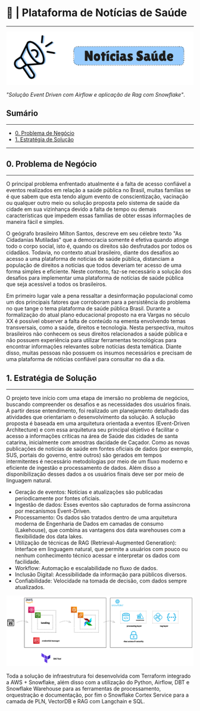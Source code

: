 # 📰 | Plataforma de Notícias de Saúde

---

<img src="assets/header.png">


*"Solução Event Driven com Airflow e aplicação de Rag com Snowflake"*.


<h2>Sumário</h2>
<hr>

- [0. Problema de Negócio](#0-problema-de-negócio)
- [1. Estratégia de Solução](#1-estratégia-de-solução)

<hr>

<h2>0. Problema de Negócio</h2>
<hr>

O principal problema enfrentado atualmente é a falta de acesso confiável a eventos realizados em relação a saúde pública no Brasil, muitas famílias se é que sabem que esta tendo algum evento de conscientização, vacinação ou qualquer outro meio ou solução proposta pelo sistema de saúde da cidade em sua vizinhança devido a falta de tempo ou demais características que impedem essas famílias de obter essas informações de maneira fácil e simples.   

O geógrafo brasileiro Milton Santos, descreve em seu célebre texto "As Cidadanias Mutiladas" que a democracia somente é efetiva quando atinge todo o corpo social, isto é, quando os direitos são desfrutados por todos os cidadãos. Todavia, no contexto atual brasileiro, diante dos desafios ao acesso a uma plataforma de noticias de saúde pública, distanciam a população de direitos a notícias que todos deveriam ter acesso de uma forma simples e eficiente. Neste contexto, faz-se necessário a solução dos desafios para implementar uma plataforma de notícias de saúde pública que seja acessível a todos os brasileiros.

Em primeiro lugar vale a pena ressaltar a desinformação populacional como um dos principais fatores que corroboram para a persistência do problema no que tange o tema plataforma de saúde pública Brasil. Durante a formalização do atual plano educacional proposto na era Vargas no século XX é possível observer a falta de conteúdo na ementa envolvendo temas transversais, como a saúde, direitos e tecnologia. Nesta perspectiva, muitos brasileiros não conhecem os seus direitos relacionados a saúde pública e não possuem experiência para utilizar ferramentas tecnológicas para encontrar informações relevantes sobre notícias desta temática. Diante disso, muitas pessoas não possuem os insumos necessários e precisam de uma plataforma de nóticias confiável para consultar no dia a dia.    

<h2>1. Estratégia de Solução</h2>
<hr>

O projeto teve início com uma etapa de imersão no problema de negócios, buscando compreender os desafios e as necessidades dos usuários finais. A partir desse entendimento, foi realizado um planejamento detalhado das atividades que orientariam o desenvolvimento da solução. A solução proposta é baseada em uma arquitetura orientada a eventos (Event-Driven Architecture) e com essa arquitetura seu principal objetivo é facilitar o acesso a informações críticas na área de Saúde das cidades de santa catarina, inicialmente com amostras dacidade de Caçador.
Como as novas publicações de notícias de saúde em fontes oficiais de dados (por exemplo, SUS, portais do governo, entre outros) são gerados em tempos intermitentes é necessário metodologias por meio de um fluxo moderno e eficiente de ingestão e processamento de dados. Além disso a disponibilização desses dados a os usuários finais deve ser por meio de linguagem natural.

- Geração de eventos: Notícias e atualizações são publicadas periodicamente por fontes oficiais.
- Ingestão de dados: Esses eventos são capturados de forma assíncrona por mecanismos Event-Driven.
- Processamento: Os dados são tratados dentro de uma arquitetura moderna de Engenharia de Dados em camadas de consumo (Lakehouse), que combina as vantagens dos data warehouses com a flexibilidade dos data lakes.
- Utilização de técnicas de RAG (Retrieval-Augmented Generation): Interface em linguagem natural, que permite a usuários com pouco ou nenhum conhecimento técnico acessar e interpretar os dados com facilidade.
- Workflow: Automação e escalabilidade no fluxo de dados.
- Inclusão Digital: Acessibilidade da informação para públicos diversos.
- Confiabilidade: Velocidade na tomada de decisão, com dados sempre atualizados.

<img src="assets/workflow.png">

Toda a solução de infraestrutura foi desenvolvida com Terraform integrado a AWS + Snowflake, além disso com a utilização do Python, Airflow, DBT e Snowflake Warehouse para as ferramentas de processamento, orquestração e documentação, por fim o Snowflake Cortex Service para a camada de PLN, VectorDB e RAG com Langchain e SQL. 

